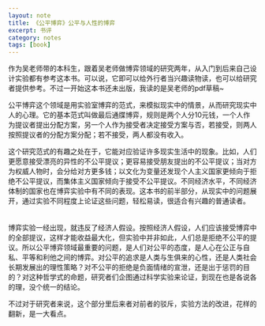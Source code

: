 ```yaml
---
layout: note
title: 《公平博弈》公平与人性的博弈
excerpt: 书评
category: notes
tags: [book]
---
```

作为吴老师带的本科生，跟着吴老师做博弈领域的研究两年，从入门到后来自己设计实验都有参考这本书。可以说，它即可以给外行者当兴趣读物读，也可以给研究者提供参考。不过一开始这本书还未出版，我读的是吴老师的pdf草稿~  　　  　

公平博弈这个领域是用实验室博弈的范式，来模拟现实中的情景，从而研究现实中人的心理。它的基本范式叫做最后通牒博弈，规则是两个人分10元钱，一个人作为提议者提出分配方案，另一个人作为接受者决定接受方案与否，若接受，则两人按照提议者的分配方案分配；若不接受，两人都没有收入。  　　 
 
 这个研究范式的有趣之处在于，它能对应验证许多现实生活中的现象。比如，人们更愿意接受漂亮的异性的不公平提议；更容易接受朋友提出的不公平提议；当对方为权威人物时，会分给对方更多钱；以文化为变量还发现个人主义国家更倾向于拒绝不公平提议，而集体主义国家倾向于接受不公平提议。不同经济水平，不同经济体制的国家也在博弈实验中有不同的表现。这本书的前半部分，从现实中的问题展开，通过实验不同程度上论证这些问题，轻松易读，很适合有兴趣的普通读者。  　　  　　 
 
 博弈实验一经出现，就违反了经济人假设。按照经济人假设，人们应该接受博弈中的全部提议，这样才能收益最大化，但实验中并非如此，人们总是拒绝不公平的提议。所以公平博弈领域最重要的问题，是人们对公平的态度，是人心在公正与自私、平等和利他之间的博弈。对公平的追求是人类与生俱来的心性，还是人类社会长期发展出的理性策略？对不公平的拒绝是负面情绪的宣泄，还是出于惩罚的目的？对这种哲学式的命题，研究者们企图通过科学实验来论证，到现在也是各说各的理，没个统一的结论。  　　 
 
 不过对于研究者来说，这个部分里后来者对前者的驳斥，实验方法的改进，花样的翻新，是一大看点。 